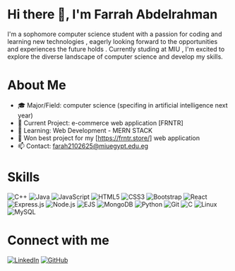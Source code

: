 # Hi there 👋, I'm Farrah Abdelrahman

I'm a sophomore computer science student with a passion for coding and learning new technologies , eagerly looking forward to the opportunities and experiences the future holds . Currently studing at MIU , I'm excited to explore the diverse landscape of computer science and develop my skills.

# About Me

- 🎓 Major/Field: computer science (specifing in artificial intelligence next year)
- 🔭 Current Project: e-commerce web application [FRNTR] 
- 🌱 Learning: Web Development - MERN STACK
- 🥇 Won best project for my [https://frntr.store/] web application
- 📫 Contact: farah2102625@miuegypt.edu.eg


# Skills
![C++](https://img.shields.io/badge/C++-00599C?style=flat-square&logo=cplusplus&logoColor=white)
![Java](https://img.shields.io/badge/Java-ED8B00?style=flat-square&logo=java&logoColor=white)
![JavaScript](https://img.shields.io/badge/JavaScript-F7DF1E?style=flat-square&logo=javascript&logoColor=black)
![HTML5](https://img.shields.io/badge/HTML5-E34F26?style=flat-square&logo=html5&logoColor=white)
![CSS3](https://img.shields.io/badge/CSS3-1572B6?style=flat-square&logo=css3&logoColor=white)
![Bootstrap](https://img.shields.io/badge/Bootstrap-7952B3?style=flat-square&logo=bootstrap&logoColor=white)
![React](https://img.shields.io/badge/React-61DAFB?style=flat-square&logo=react&logoColor=black)
![Express.js](https://img.shields.io/badge/-Express.js-000000?style=flat-square&logo=express&logoColor=white)
![Node.js](https://img.shields.io/badge/Node.js-339933?style=flat-square&logo=node-dot-js&logoColor=white)
![EJS](https://img.shields.io/badge/-EJS-2B2D42?style=flat-square&logo=ejs&logoColor=white)
![MongoDB](https://img.shields.io/badge/MongoDB-47A248?style=flat-square&logo=mongodb&logoColor=white)
![Python](https://img.shields.io/badge/-Python-3776AB?style=flat-square&logo=python&logoColor=white)
![Git](https://img.shields.io/badge/Git-F05032?style=flat-square&logo=git&logoColor=white)
![C](https://img.shields.io/badge/-C-A8B9CC?style=flat-square&logo=c&logoColor=white)
![Linux](https://img.shields.io/badge/-Linux-FCC624?style=flat-square&logo=linux&logoColor=white)
![MySQL](https://img.shields.io/badge/MySQL-4479A1?style=flat-square&logo=mysql&logoColor=white)


# Connect with me

[![LinkedIn](https://img.shields.io/badge/LinkedIn--_.svg?style=social&logo=linkedin)](https://www.linkedin.com/in/farrah-hany-088426277)
[![GitHub](https://img.shields.io/badge/GitHub--_.svg?style=social&logo=github)](https://github.com/gitfarrah)
